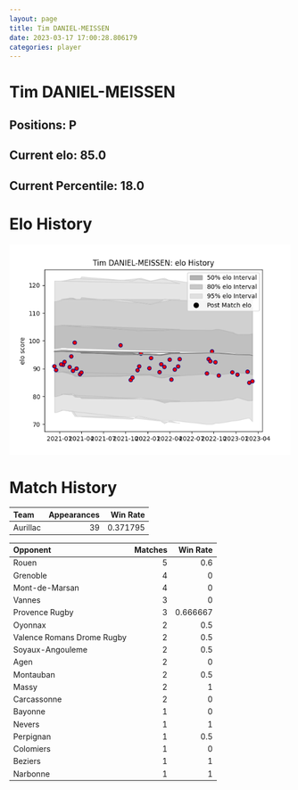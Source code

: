 ```yaml
---  
layout: page  
title: Tim DANIEL-MEISSEN  
date: 2023-03-17 17:00:28.806179  
categories: player  
---
```

# Tim DANIEL-MEISSEN

## Positions: P

## Current elo: 85.0

## Current Percentile: 18.0

# Elo History


![elo history](history_TimDANIEL-MEISSEN.png)
# Match History


| Team     |   Appearances |   Win Rate |
|:---------|--------------:|-----------:|
| Aurillac |            39 |   0.371795 |

| Opponent                   |   Matches |   Win Rate |
|:---------------------------|----------:|-----------:|
| Rouen                      |         5 |   0.6      |
| Grenoble                   |         4 |   0        |
| Mont-de-Marsan             |         4 |   0        |
| Vannes                     |         3 |   0        |
| Provence Rugby             |         3 |   0.666667 |
| Oyonnax                    |         2 |   0.5      |
| Valence Romans Drome Rugby |         2 |   0.5      |
| Soyaux-Angouleme           |         2 |   0.5      |
| Agen                       |         2 |   0        |
| Montauban                  |         2 |   0.5      |
| Massy                      |         2 |   1        |
| Carcassonne                |         2 |   0        |
| Bayonne                    |         1 |   0        |
| Nevers                     |         1 |   1        |
| Perpignan                  |         1 |   0.5      |
| Colomiers                  |         1 |   0        |
| Beziers                    |         1 |   1        |
| Narbonne                   |         1 |   1        |